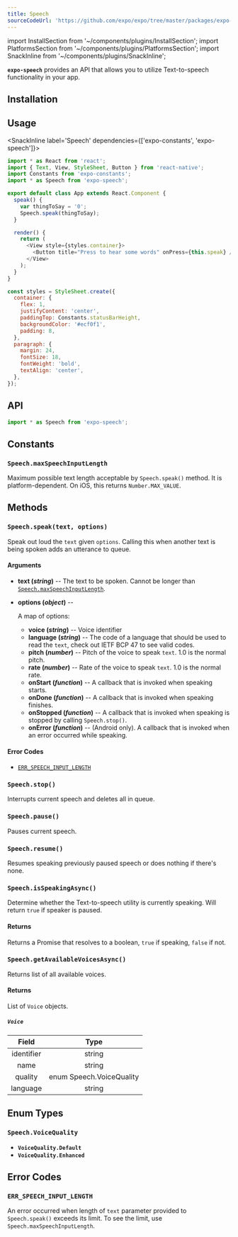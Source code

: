 ```yaml
---
title: Speech
sourceCodeUrl: 'https://github.com/expo/expo/tree/master/packages/expo-speech'
---
```


import InstallSection from '~/components/plugins/InstallSection';
import PlatformsSection from '~/components/plugins/PlatformsSection';
import SnackInline from '~/components/plugins/SnackInline';

**`expo-speech`** provides an API that allows you to utilize Text-to-speech functionality in your app.

<PlatformsSection android emulator ios simulator web />

## Installation

<InstallSection packageName="expo-speech" />

## Usage

<SnackInline label='Speech' dependencies={['expo-constants', 'expo-speech']}>

```js
import * as React from 'react';
import { Text, View, StyleSheet, Button } from 'react-native';
import Constants from 'expo-constants';
import * as Speech from 'expo-speech';

export default class App extends React.Component {
  speak() {
    var thingToSay = '0';
    Speech.speak(thingToSay);
  }

  render() {
    return (
      <View style={styles.container}>
        <Button title="Press to hear some words" onPress={this.speak} />
      </View>
    );
  }
}

const styles = StyleSheet.create({
  container: {
    flex: 1,
    justifyContent: 'center',
    paddingTop: Constants.statusBarHeight,
    backgroundColor: '#ecf0f1',
    padding: 8,
  },
  paragraph: {
    margin: 24,
    fontSize: 18,
    fontWeight: 'bold',
    textAlign: 'center',
  },
});
```

</SnackInline>

## API

```js
import * as Speech from 'expo-speech';
```

## Constants

### `Speech.maxSpeechInputLength`

Maximum possible text length acceptable by `Speech.speak()` method. It is platform-dependent. On iOS, this returns `Number.MAX_VALUE`.

## Methods

### `Speech.speak(text, options)`

Speak out loud the `text` given `options`. Calling this when another text is being spoken adds an utterance to queue.

#### Arguments

- **text (_string_)** -- The text to be spoken. Cannot be longer than [`Speech.maxSpeechInputLength`](#speechmaxspeechinputlength).
- **options (_object_)** --

  A map of options:

  - **voice (_string_)** -- Voice identifier
  - **language (_string_)** -- The code of a language that should be used to read the `text`, check out IETF BCP 47 to see valid codes.
  - **pitch (_number_)** -- Pitch of the voice to speak `text`. 1.0 is the normal pitch.
  - **rate (_number_)** -- Rate of the voice to speak `text`. 1.0 is the normal rate.
  - **onStart (_function_)** -- A callback that is invoked when speaking starts.
  - **onDone (_function_)** -- A callback that is invoked when speaking finishes.
  - **onStopped (_function_)** -- A callback that is invoked when speaking is stopped by calling `Speech.stop()`.
  - **onError (_function_)** -- (Android only). A callback that is invoked when an error occurred while speaking.

#### Error Codes

- [`ERR_SPEECH_INPUT_LENGTH`](#err_speech_input_length)

### `Speech.stop()`

Interrupts current speech and deletes all in queue.

### `Speech.pause()`

Pauses current speech.

### `Speech.resume()`

Resumes speaking previously paused speech or does nothing if there's none.

### `Speech.isSpeakingAsync()`

Determine whether the Text-to-speech utility is currently speaking. Will return `true` if speaker is paused.

#### Returns

Returns a Promise that resolves to a boolean, `true` if speaking, `false` if not.

### `Speech.getAvailableVoicesAsync()`

Returns list of all available voices.

#### Returns

List of `Voice` objects.

##### `Voice`

|   Field    |           Type           |
| :--------: | :----------------------: |
| identifier |          string          |
|    name    |          string          |
|  quality   | enum Speech.VoiceQuality |
|  language  |          string          |

## Enum Types

### `Speech.VoiceQuality`

- **`VoiceQuality.Default`**
- **`VoiceQuality.Enhanced`**

## Error Codes

### `ERR_SPEECH_INPUT_LENGTH`

An error occurred when length of `text` parameter provided to `Speech.speak()` exceeds its limit. To see the limit, use `Speech.maxSpeechInputLength`.
